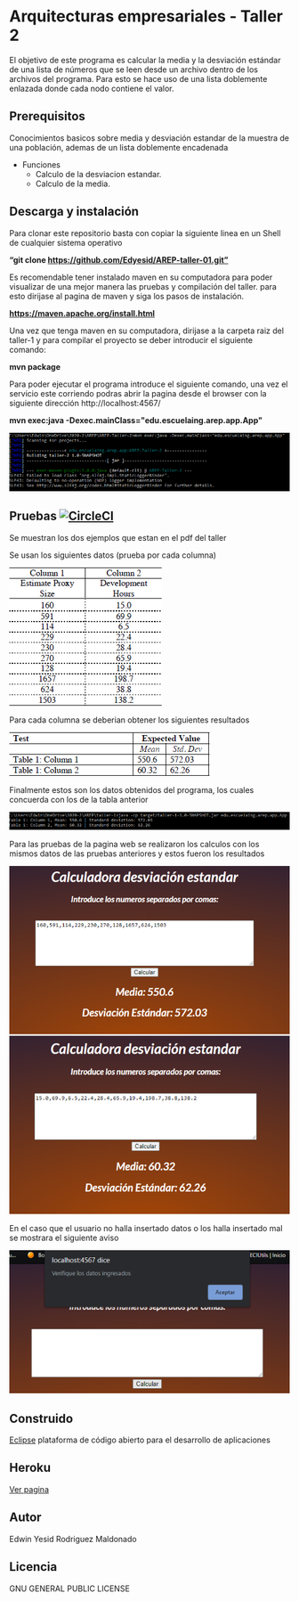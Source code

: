 # Arquitecturas empresariales - Taller 2
El objetivo de este programa es calcular la media y la desviación estándar de una lista de números que se leen desde un archivo dentro de los archivos del programa. Para esto se hace uso de una lista doblemente enlazada donde cada nodo contiene el valor.

## Prerequisitos

Conocimientos basicos sobre media y desviación estandar de la muestra de una población, ademas de un lista doblemente encadenada

- Funciones
  - Calculo de la desviacion estandar.
  - Calculo de la media.


## Descarga y instalación

Para clonar este repositorio basta con copiar la siguiente linea en un Shell de cualquier sistema operativo

**“git clone https://github.com/Edyesid/AREP-taller-01.git”**

Es recomendable tener instalado maven en su computadora para poder visualizar de una mejor manera las pruebas y compilación del taller. para esto dirijase al pagina de maven y siga los pasos de instalación.

**https://maven.apache.org/install.html**

Una vez que tenga maven en su computadora, dirijase a la carpeta raiz del taller-1 y para compilar el proyecto se deber introducir el siguiente comando:

**mvn package**

Para poder ejecutar el programa introduce el siguiente comando, una vez el servicio este corriendo podras abrir la pagina desde el browser con la siguiente dirección http://localhost:4567/

**mvn exec:java -Dexec.mainClass="edu.escuelaing.arep.app.App"**

![compilar](images/compilar.png)

## Pruebas  [![CircleCI](https://circleci.com/gh/Edyesid/AREP-Taller-2.svg?style=svg)](https://circleci.com/gh/Edyesid/AREP-Taller-2)

Se muestran los dos ejemplos que estan en el pdf del taller 

Se usan los siguientes datos (prueba por cada columna)

![tabla](images/tabla.png)

Para cada columna se deberian obtener los siguientes resultados

![resultado](images/resultado.png)

Finalmente estos son los datos obtenidos del programa, los cuales concuerda con los de la tabla anterior

![prueba1](images/prueba1.png)

Para las pruebas de la pagina web se realizaron los calculos con los mismos datos de las pruebas anteriores y estos fueron los resultados

![prueba2](images/prueba2.png)
![prueba3](images/prueba3.png)

En el caso que el usuario no halla insertado datos o los halla insertado mal se mostrara el siguiente aviso

![prueba4](images/prueba4.png)

## Construido

[Eclipse](https://www.eclipse.org/) plataforma de código abierto para el desarrollo de aplicaciones

## Heroku

[Ver pagina](https://peaceful-ocean-49993.herokuapp.com/)

## Autor

Edwin Yesid Rodriguez Maldonado

## Licencia

GNU GENERAL PUBLIC LICENSE
